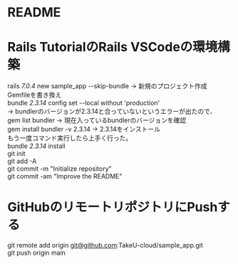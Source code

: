 # README
# Rails TutorialのRails VSCodeの環境構築
rails _7.0.4_ new sample_app --skip-bundle  → 新規のプロジェクト作成  
Gemfileを書き換え  
bundle _2.3.14_ config set --local without 'production'  
  → bundlerのバージョンが2.3.14と合っていないというエラーが出たので、  
      gem list bundler  → 現在入っているbundlerのバージョンを確認  
      gem install bundler -v 2.3.14 → 2.3.14をインストール  
もう一度コマンド実行したら上手く行った。  
bundle _2.3.14_ install  
git init  
git add -A  
git commit -m "Initialize repository"  
git commit -am "Improve the README"  

# GitHubのリモートリポジトリにPushする
git remote add origin git@github.com:TakeU-cloud/sample_app.git  
git push origin main  
